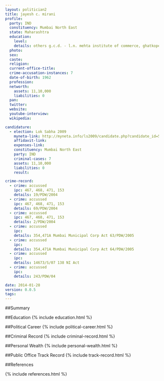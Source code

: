 ```yaml
---
layout: politician2
title: jayesh c. mirani
profile: 
  party: IND
  constituency: Mumbai North East
  state: Maharashtra
  education: 
    level: 
    details: others g.c.d. - l.n. mehta institute of commerce, ghatkoper
  photo: 
  sex: 
  caste: 
  religion: 
  current-office-title: 
  crime-accusation-instances: 7
  date-of-birth: 1962
  profession: 
  networth: 
    assets: 11,10,000
    liabilities: 0
  pan: 
  twitter: 
  website: 
  youtube-interview: 
  wikipedia: 

candidature: 
  - election: Lok Sabha 2009
    myneta-link: http://myneta.info/ls2009/candidate.php?candidate_id=5424
    affidavit-link: 
    expenses-link: 
    constituency: Mumbai North East 
    party: IND
    criminal-cases: 7
    assets: 11,10,000
    liabilities: 0
    result:  

crime-record: 
  - crime: accussed
    ipc: 467, 468, 471, 153
    details: 19/PDW/2004 
  - crime: accussed
    ipc: 467, 468, 471, 153
    details: 69/PDW/2004 
  - crime: accussed
    ipc: 467, 468, 471, 153
    details: 2/PDW/2004 
  - crime: accussed
    ipc: 
    details: 354,471A Mumbai Municipal Corp Act 63/PDW/2005 
  - crime: accussed
    ipc: 
    details: 354,471A Mumbai Municipal Corp Act 64/PDW/2005 
  - crime: accussed
    ipc: 
    details: 14673/S/07 138 NI Act 
  - crime: accussed
    ipc: 
    details: 243/PDW/04 

date: 2014-01-28
version: 0.0.5
tags: 
---
```

##Summary


##Education
{% include education.html %}


##Political Career
{% include political-career.html %}


##Criminal Record
{% include criminal-record.html %}


##Personal Wealth
{% include personal-wealth.html %}


##Public Office Track Record
{% include track-record.html %}


##References


{% include references.html %}